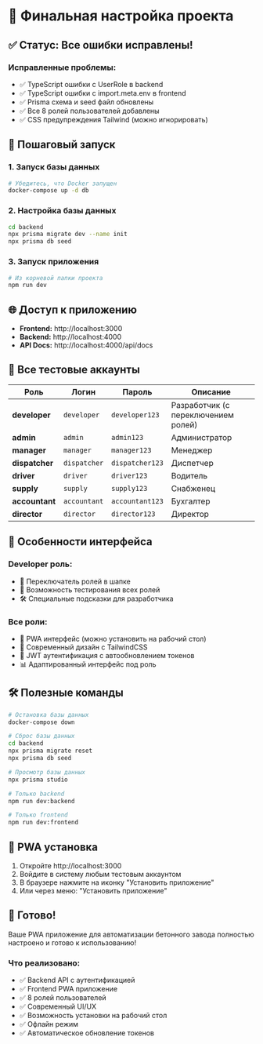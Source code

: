 # 🎯 Финальная настройка проекта

## ✅ Статус: Все ошибки исправлены!

### Исправленные проблемы:
- ✅ TypeScript ошибки с UserRole в backend
- ✅ TypeScript ошибки с import.meta.env в frontend  
- ✅ Prisma схема и seed файл обновлены
- ✅ Все 8 ролей пользователей добавлены
- ✅ CSS предупреждения Tailwind (можно игнорировать)

## 🚀 Пошаговый запуск

### 1. Запуск базы данных
```bash
# Убедитесь, что Docker запущен
docker-compose up -d db
```

### 2. Настройка базы данных
```bash
cd backend
npx prisma migrate dev --name init
npx prisma db seed
```

### 3. Запуск приложения
```bash
# Из корневой папки проекта
npm run dev
```

## 🌐 Доступ к приложению

- **Frontend:** http://localhost:3000
- **Backend:** http://localhost:4000
- **API Docs:** http://localhost:4000/api/docs

## 🔑 Все тестовые аккаунты

| Роль | Логин | Пароль | Описание |
|------|-------|--------|----------|
| **developer** | `developer` | `developer123` | Разработчик (с переключением ролей) |
| **admin** | `admin` | `admin123` | Администратор |
| **manager** | `manager` | `manager123` | Менеджер |
| **dispatcher** | `dispatcher` | `dispatcher123` | Диспетчер |
| **driver** | `driver` | `driver123` | Водитель |
| **supply** | `supply` | `supply123` | Снабженец |
| **accountant** | `accountant` | `accountant123` | Бухгалтер |
| **director** | `director` | `director123` | Директор |

## 🎨 Особенности интерфейса

### Developer роль:
- 🔄 Переключатель ролей в шапке
- 🎯 Возможность тестирования всех ролей
- 🛠️ Специальные подсказки для разработчика

### Все роли:
- 📱 PWA интерфейс (можно установить на рабочий стол)
- 🎨 Современный дизайн с TailwindCSS
- 🔐 JWT аутентификация с автообновлением токенов
- 📊 Адаптированный интерфейс под роль

## 🛠️ Полезные команды

```bash
# Остановка базы данных
docker-compose down

# Сброс базы данных
cd backend
npx prisma migrate reset
npx prisma db seed

# Просмотр базы данных
npx prisma studio

# Только backend
npm run dev:backend

# Только frontend
npm run dev:frontend
```

## 📱 PWA установка

1. Откройте http://localhost:3000
2. Войдите в систему любым тестовым аккаунтом
3. В браузере нажмите на иконку "Установить приложение"
4. Или через меню: "Установить приложение"

## 🎉 Готово!

Ваше PWA приложение для автоматизации бетонного завода полностью настроено и готово к использованию!

### Что реализовано:
- ✅ Backend API с аутентификацией
- ✅ Frontend PWA приложение
- ✅ 8 ролей пользователей
- ✅ Современный UI/UX
- ✅ Возможность установки на рабочий стол
- ✅ Офлайн режим
- ✅ Автоматическое обновление токенов
